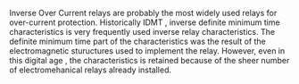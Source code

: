 Inverse Over Current relays are probably the most widely used relays for over-current protection.
Historically IDMT , inverse definite minimum time characteristics is very frequently used inverse relay characteristics.
The definite minimum time part of the characteristics was the result of the electromagnetic stuructures used to implement the relay.
However, even in this digital age , the characteristics is retained because of the sheer number of electromehanical relays already installed.
